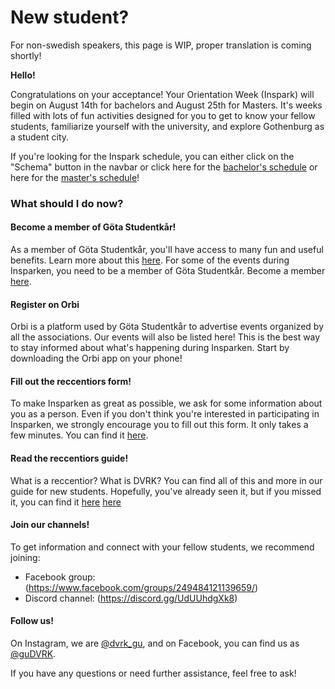 # New student? 

For non-swedish speakers, this page is WIP, proper translation is coming shortly!

**Hello!**

Congratulations on your acceptance! Your Orientation Week (Inspark) will begin on August 14th for bachelors and August 25th for Masters. It's weeks filled with lots of fun activities designed for you to get to know your fellow students, familiarize yourself with the university, and explore Gothenburg as a student city.

If you're looking for the Inspark schedule, you can either click on the "Schema" button in the navbar or click here for the [bachelor's schedule](/committees/dvrk/schedule/bachelor) or here for the [master's schedule](/committees/dvrk/schedule/master)!

### What should I do now?

#### Become a member of Göta Studentkår!

As a member of Göta Studentkår, you'll have access to many fun and useful benefits. Learn more about this [here](). For some of the events during Insparken, you need to be a member of Göta Studentkår. Become a member [here](https://medlem.gotastudentkar.se/sv/).

#### Register on Orbi

Orbi is a platform used by Göta Studentkår to advertise events organized by all the associations. Our events will also be listed here! This is the best way to stay informed about what's happening during Insparken. Start by downloading the Orbi app on your phone!

#### Fill out the reccentiors form!

To make Insparken as great as possible, we ask for some information about you as a person. Even if you don't think you're interested in participating in Insparken, we strongly encourage you to fill out this form. It only takes a few minutes. You can find it [here](https://dvet.se/committees/dvrk/form).

#### Read the reccentiors guide!

What is a reccentior? What is DVRK? You can find all of this and more in our guide for new students. Hopefully, you've already seen it, but if you missed it, you can find it [here](https://dvet.se/committees/dvrk/bachelor) [here](https://dvet.se/committees/dvrk/master)

#### Join our channels!

To get information and connect with your fellow students, we recommend joining:
* Facebook group: (https://www.facebook.com/groups/249484121139659/)
* Discord channel: (https://discord.gg/UdUUhdgXk8)

#### Follow us!

On Instagram, we are [@dvrk_gu](https://www.instagram.com/dvrk_gu/), and on Facebook, you can find us as [@guDVRK](https://www.facebook.com/guDVRK).

If you have any questions or need further assistance, feel free to ask!

<style>

    </style>